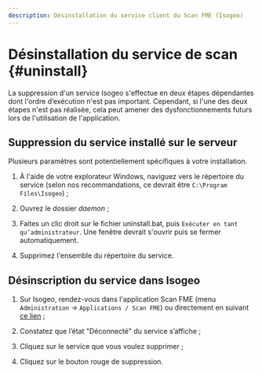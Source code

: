 ```yaml
---
description: Désinstallation du service client du Scan FME (Isogeo)
---
```


# Désinstallation du service de scan {#uninstall}

La suppression d'un service Isogeo s'effectue en deux étapes dépendantes dont l'ordre d’exécution n'est pas important. Cependant, si l'une des deux étapes n'est pas réalisée, cela peut amener des dysfonctionnements futurs lors de l'utilisation de l'application.

## Suppression du service installé sur le serveur

Plusieurs paramètres sont potentiellement spécifiques à votre installation.

1. À l'aide de votre explorateur Windows, naviguez vers le répertoire du service (selon nos recommandations, ce devrait être `C:\Program Files\Isogeo`) ;

2. Ouvrez le dossier *daemon* ;

3. Faites un clic droit sur le fichier uninstall.bat, puis `Exécuter en tant qu’administrateur`. Une fenêtre devrait s'ouvrir puis se fermer automatiquement.

4. Supprimez l'ensemble du répertoire du service.

## Désinscription du service dans Isogeo

1. Sur Isogeo, rendez-vous dans l'application Scan FME (menu `Administration` → `Applications / Scan FME`) ou directement en suivant [ce lien](https://app.isogeo.com/admin/isogeo-worker) ;

2. Constatez que l’état "Déconnecté" du service s’affiche ;

3. Cliquez sur le service que vous voulez supprimer ;

4. Cliquez sur le bouton rouge de suppression. 


<!-- ### Suppression forcée du service dans Windows {#remove_cmd}

Selon la configuration de l'environnement Windows, il se peut qu'il faille supprimer le service via une commande en mode administrateur :

```cmd
sc delete "Isogeo Worker - IdentifiantduGroupedeTravail"
```

![Scan - Supp](/assets/service_remove_cmd.png)

Puis redémarrer la machine. -->
